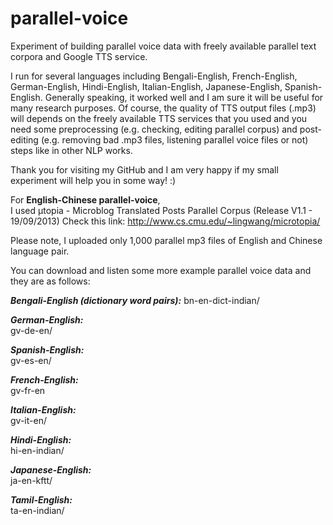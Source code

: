 # parallel-voice

Experiment of building parallel voice data with freely available parallel text corpora and Google TTS service.

I run for several languages including Bengali-English, French-English, German-English, Hindi-English, Italian-English, Japanese-English, Spanish-English. Generally speaking, it worked well and I am sure it will be useful for many research purposes. Of course, the quality of TTS output files (.mp3) will depends on the freely available TTS services that you used and you need some preprocessing (e.g. checking, editing parallel corpus) and post-editing (e.g. removing bad .mp3 files, listening parallel voice files or not) steps like in other NLP works.  

Thank you for visiting my GitHub and I am very happy if my small experiment will help you in some way! :)

For **English-Chinese parallel-voice**,  
I used μtopia - Microblog Translated Posts Parallel Corpus (Release V1.1 - 19/09/2013)
Check this link: http://www.cs.cmu.edu/~lingwang/microtopia/

Please note, I uploaded only 1,000 parallel mp3 files of English and Chinese language pair.

You can download and listen some more example parallel voice data and they are as follows:

***Bengali-English (dictionary word pairs):***
bn-en-dict-indian/

***German-English:***  
gv-de-en/

***Spanish-English:***  
gv-es-en/

***French-English:***  
gv-fr-en

***Italian-English:***  
gv-it-en/

***Hindi-English:***  
hi-en-indian/

***Japanese-English:***  
ja-en-kftt/

***Tamil-English:***  
ta-en-indian/
